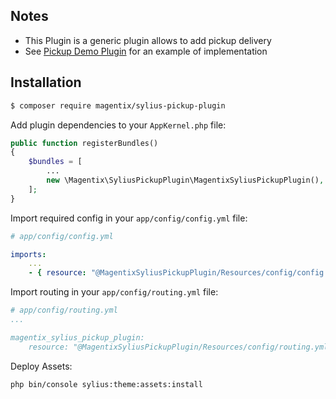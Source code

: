 ## Notes

* This Plugin is a generic plugin allows to add pickup delivery
* See [Pickup Demo Plugin](https://github.com/magentix/pickup-demo-plugin) for an example of implementation

## Installation

```bash
$ composer require magentix/sylius-pickup-plugin
```
    
Add plugin dependencies to your `AppKernel.php` file:

```php
public function registerBundles()
{
    $bundles = [
        ...
        new \Magentix\SyliusPickupPlugin\MagentixSyliusPickupPlugin(),
    ];
}
```

Import required config in your `app/config/config.yml` file:

```yaml
# app/config/config.yml

imports:
    ...   
    - { resource: "@MagentixSyliusPickupPlugin/Resources/config/config.yml" }
```

Import routing in your `app/config/routing.yml` file:

```yaml
# app/config/routing.yml
...

magentix_sylius_pickup_plugin:
    resource: "@MagentixSyliusPickupPlugin/Resources/config/routing.yml"
```

Deploy Assets:

```bash
php bin/console sylius:theme:assets:install